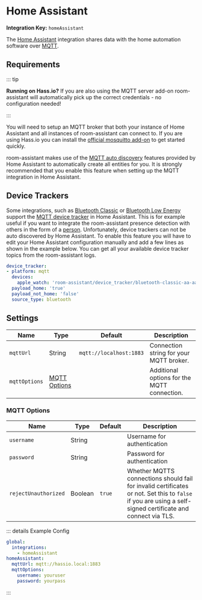 # Home Assistant

**Integration Key:** `homeAssistant`

The [Home Assistant](https://www.home-assistant.io) integration shares data with the home automation software over [MQTT](https://www.home-assistant.io/integrations/mqtt/).

## Requirements

::: tip

**Running on Hass.io?** If you are also using the MQTT server add-on room-assistant will automatically pick up the correct credentials - no configuration needed!

:::

You will need to setup an MQTT broker that both your instance of Home Assistant and all instances of room-assistant can connect to. If you are using Hass.io you can install the [official mosquitto add-on](https://github.com/home-assistant/hassio-addons/tree/master/mosquitto) to get started quickly.

room-assistant makes use of the [MQTT auto discovery](https://www.home-assistant.io/docs/mqtt/discovery/) features provided by Home Assistant to automatically create all entities for you. It is strongly recommended that you enable this feature when setting up the MQTT integration in Home Assistant.

## Device Trackers

Some integrations, such as [Bluetooth Classic](bluetooth-classic.md) or [Bluetooth Low Energy](bluetooth-low-energy.md) support the [MQTT device tracker](https://www.home-assistant.io/integrations/device_tracker.mqtt/) in Home Assistant. This is for example useful if you want to integrate the room-assistant presence detection with others in the form of a [person](https://www.home-assistant.io/integrations/person/). Unfortunately, device trackers can not be auto discovered by Home Assistant. To enable this feature you will have to edit your Home Assistant configuration manually and add a few lines as shown in the example below. You can get all your available device tracker topics from the room-assistant logs.

```yaml
device_tracker:
- platform: mqtt
  devices:
    apple_watch: 'room-assistant/device_tracker/bluetooth-classic-aa-aa-aa-aa-aa-aa-tracker/state'
  payload_home: 'true'
  payload_not_home: 'false'
  source_type: bluetooth
```

## Settings

| Name          | Type                          | Default                 | Description                                 |
| ------------- | ----------------------------- | ----------------------- | ------------------------------------------- |
| `mqttUrl`     | String                        | `mqtt://localhost:1883` | Connection string for your MQTT broker.     |
| `mqttOptions` | [MQTT Options](#mqtt-options) |                         | Additional options for the MQTT connection. |

### MQTT Options

| Name                 | Type    | Default | Description                                                  |
| -------------------- | ------- | ------- | ------------------------------------------------------------ |
| `username`           | String  |         | Username for authentication                                  |
| `password`           | String  |         | Password for authentication                                  |
| `rejectUnauthorized` | Boolean | `true`  | Whether MQTTS connections should fail for invalid certificates or not. Set this to `false` if you are using a self-signed certificate and connect via TLS. |

::: details Example Config

```yaml
global:
  integrations:
    - homeAssistant
homeAssistant:
  mqttUrl: mqtt://hassio.local:1883
  mqttOptions:
    username: youruser
    password: yourpass
```

:::